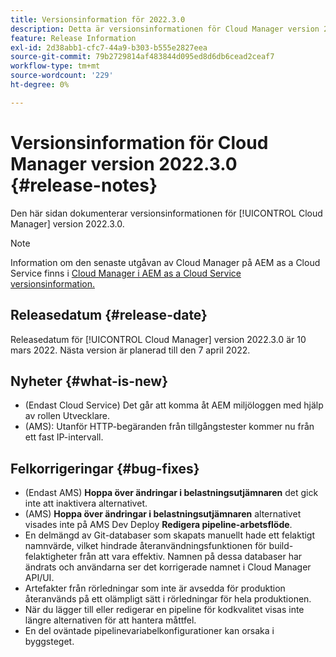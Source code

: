 ```yaml
---
title: Versionsinformation för 2022.3.0
description: Detta är versionsinformationen för Cloud Manager version 2022.3.0.
feature: Release Information
exl-id: 2d38abb1-cfc7-44a9-b303-b555e2827eea
source-git-commit: 79b2729814af483844d095ed8d6db6cead2ceaf7
workflow-type: tm+mt
source-wordcount: '229'
ht-degree: 0%

---
```



# Versionsinformation för Cloud Manager version 2022.3.0 {#release-notes}

Den här sidan dokumenterar versionsinformationen för [!UICONTROL Cloud Manager] version 2022.3.0.

>[!NOTE]
>
>Information om den senaste utgåvan av Cloud Manager på AEM as a Cloud Service finns i [Cloud Manager i AEM as a Cloud Service versionsinformation.](https://experienceleague.adobe.com/docs/experience-manager-cloud-service/content/implementing/using-cloud-manager/release-notes-cloud-manager/release-notes-cm-current.html)

## Releasedatum {#release-date}

Releasedatum för [!UICONTROL Cloud Manager] version 2022.3.0 är 10 mars 2022. Nästa version är planerad till den 7 april 2022.

## Nyheter {#what-is-new}

* (Endast Cloud Service) Det går att komma åt AEM miljöloggen med hjälp av rollen Utvecklare.
* (AMS): Utanför HTTP-begäranden från tillgångstester kommer nu från ett fast IP-intervall.


## Felkorrigeringar {#bug-fixes}

* (Endast AMS) **Hoppa över ändringar i belastningsutjämnaren** det gick inte att inaktivera alternativet.
* (AMS) **Hoppa över ändringar i belastningsutjämnaren** alternativet visades inte på AMS Dev Deploy **Redigera pipeline-arbetsflöde**.
* En delmängd av Git-databaser som skapats manuellt hade ett felaktigt namnvärde, vilket hindrade återanvändningsfunktionen för build-felaktigheter från att vara effektiv. Namnen på dessa databaser har ändrats och användarna ser det korrigerade namnet i Cloud Manager API/UI.
* Artefakter från rörledningar som inte är avsedda för produktion återanvänds på ett olämpligt sätt i rörledningar för hela produktionen.
* När du lägger till eller redigerar en pipeline för kodkvalitet visas inte längre alternativen för att hantera måttfel.
* En del oväntade pipelinevariabelkonfigurationer kan orsaka i byggsteget.
